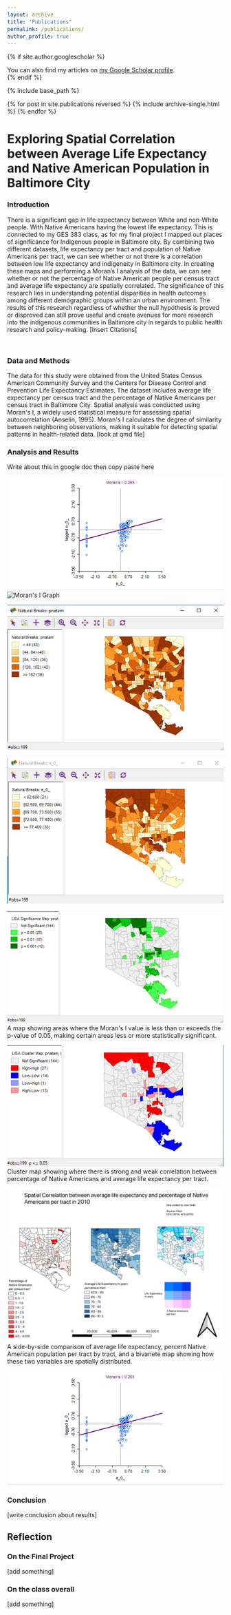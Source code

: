 ```yaml
---
layout: archive
title: "Publications"
permalink: /publications/
author_profile: true
---
```


{% if site.author.googlescholar %}
  <div class="wordwrap">You can also find my articles on <a href="{{site.author.googlescholar}}">my Google Scholar profile</a>.</div>
{% endif %}

{% include base_path %}

{% for post in site.publications reversed %}
  {% include archive-single.html %}
{% endfor %}
<h1>Exploring Spatial Correlation between Average Life Expectancy and Native American Population in Baltimore City</h1>

<h3> Introduction </h3>

<p> There is a significant gap in life expectancy between White and non-White people. With Native Americans having the lowest life expectancy. This is connected to my GES 383 class, as for my final project I mapped out places of significance for Indigenous people in Baltimore city. By combining two different datasets, life expectancy per tract and population of Native Americans per tract, we can see whether or not there is a correlation between low life expectancy and indigeneity in Baltimore city. In creating these maps and performing a Moran’s I analysis of the data, we can see whether or not the percentage of Native American people per census tract and average life expectancy are spatially correlated. The significance of this research lies in understanding potential disparities in health outcomes among different demographic groups within an urban environment. The results of this research regardless of whether the null hypothesis is proved or disproved can still prove useful and create avenues for more research into the indigenous communities in Baltimore city in regards to public health research and policy-making. 
[Insert Citations] </p>
</br>
<h3> Data and Methods </h3>
<p>The data for this study were obtained from the United States Census American Community Survey and the Centers for Disease Control and Prevention Life Expectancy Estimates. The dataset includes average life expectancy per census tract and the percentage of Native Americans per census tract in Baltimore City. Spatial analysis was conducted using Moran's I, a widely used statistical measure for assessing spatial autocorrelation (Anselin, 1995). Moran's I calculates the degree of similarity between neighboring observations, making it suitable for detecting spatial patterns in health-related data.
[look at qmd file]
 </p>
<h3>Analysis and Results </h3>
<p> Write about this in google doc then copy paste here </p>


![Moran's I Graph](/images/moransi_graph.png)
![Moran's I Graph](https://VG68490.github.io/master/images/moransi_graph.png)

![Native American Population per tract quantified using Natural Breaks](./images/nat_am_nat_break.png)

![Life Expectancy per tratc quantified using Natural Breaks](./images/lifeexp_nat_break.png)

![LISA Significance Map](./images/lisa_sig_map.png)
A map showing areas where the Moran's I value is less than or exceeds the p-value of 0.05, making certain areas less or more statistically significant.

![LISA Cluster Map](./images/lisa_cluster_map.png)
Cluster map showing where there is strong and weak correlation between percentage of Native Americans and average life expectancy per tract.

![plswork](/images/final_map_png.png)
A side-by-side comparison of average life expectancy, percent Native American population per tract by tract, and a bivariete map showing how these two variables are spatially distributed.

 ![Moran's I Graph](/images/moransi_graph.png)  
<h3> Conclusion </h3>
<p>[write conclusion about results] </p>

<h2>Reflection </h2>
<h3>On the Final Project </h3>
<p>[add something] </p>
<h3>On the class overall </h3>
<p> [add something]</p>
